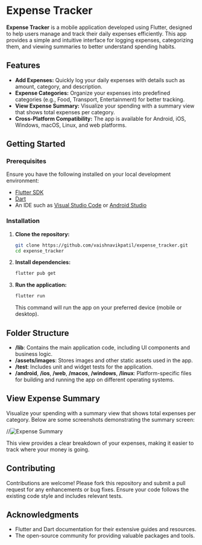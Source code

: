 # Expense Tracker

**Expense Tracker** is a mobile application developed using Flutter, designed to help users manage and track their daily expenses efficiently. This app provides a simple and intuitive interface for logging expenses, categorizing them, and viewing summaries to better understand spending habits.

## Features

- **Add Expenses:** Quickly log your daily expenses with details such as amount, category, and description.
- **Expense Categories:** Organize your expenses into predefined categories (e.g., Food, Transport, Entertainment) for better tracking.
- **View Expense Summary:** Visualize your spending with a summary view that shows total expenses per category.
- **Cross-Platform Compatibility:** The app is available for Android, iOS, Windows, macOS, Linux, and web platforms.

## Getting Started

### Prerequisites

Ensure you have the following installed on your local development environment:

- [Flutter SDK](https://docs.flutter.dev/get-started/install)
- [Dart](https://dart.dev/get-dart)
- An IDE such as [Visual Studio Code](https://code.visualstudio.com/) or [Android Studio](https://developer.android.com/studio)

### Installation

1. **Clone the repository:**

    ```bash
    git clone https://github.com/vaishnavikpatil/expense_tracker.git
    cd expense_tracker
    ```

2. **Install dependencies:**

    ```bash
    flutter pub get
    ```

3. **Run the application:**

    ```bash
    flutter run
    ```

    This command will run the app on your preferred device (mobile or desktop).

## Folder Structure

- **/lib**: Contains the main application code, including UI components and business logic.
- **/assets/images**: Stores images and other static assets used in the app.
- **/test**: Includes unit and widget tests for the application.
- **/android**, **/ios**, **/web**, **/macos**, **/windows**, **/linux**: Platform-specific files for building and running the app on different operating systems.

## View Expense Summary

Visualize your spending with a summary view that shows total expenses per category. Below are some screenshots demonstrating the summary screen:

//![Expense Summary](assets/images/summary_screenshot.png)

This view provides a clear breakdown of your expenses, making it easier to track where your money is going.

## Contributing

Contributions are welcome! Please fork this repository and submit a pull request for any enhancements or bug fixes. Ensure your code follows the existing code style and includes relevant tests.


## Acknowledgments

- Flutter and Dart documentation for their extensive guides and resources.
- The open-source community for providing valuable packages and tools.
